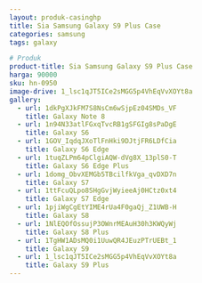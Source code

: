 ```yaml
---
layout: produk-casinghp
title: Sia Samsung Galaxy S9 Plus Case
categories: samsung
tags: galaxy

# Produk
product-title: Sia Samsung Galaxy S9 Plus Case
harga: 90000
sku: hn-0950
image-drive: 1_lsc1qJT5ICe2sMGG5p4VhEqVvXOYt8a
gallery:
  - url: 1dkPgXJkFM7S8NsCm6wSjpEz04SMDs_VF
    title: Galaxy Note 8
  - url: 1n94N33atlFGxqTvcRB1gSFGIg8sPaDgE
    title: Galaxy S6
  - url: 1GOV_IqdqJXoTlFnHki9DJtjFR6LDfCia
    title: Galaxy S6 Edge
  - url: 1tuqZLPm64pClgiAQW-dVg8X_13plS0-T
    title: Galaxy S6 Edge Plus
  - url: 1domg_ObvXEMGb5TBcilfkVga_qvDXD7n
    title: Galaxy S7
  - url: 1ttFcuQLpo8SHgGvjWyieeAj0HCtz0xt4
    title: Galaxy S7 Edge
  - url: 1pjiWgCgEtYIME4rUa4F0gaQj_Z1UWB-H
    title: Galaxy S8
  - url: 1NlEQOfOssujP3OWnrMEAuH30h3KWQyWj
    title: Galaxy S8 Plus
  - url: 1TgHW1ADsMQ0i1UuwQR4JEuzPTrUEBt_1
    title: Galaxy S9
  - url: 1_lsc1qJT5ICe2sMGG5p4VhEqVvXOYt8a
    title: Galaxy S9 Plus
---
```

